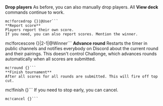 **Drop players**
As before, you can also manually drop players. All **View deck** commands continue to work.
```
mc!forcedrop {}|@User```
**Report score**
Players report their own score.
If you need, you can also report scores. Mention the winner.
```
mc!forcescore {}|2-1|@Winner```
**Advance round**
Restarts the timer in public channels and notifies everybody on Discord about the current round and their pairings.
This doesn't control Challonge, which advances rounds automatically when all scores are submitted.
```
mc!round {}```
**Finish tournament**
After all scores for all rounds are submitted. This will fire off top cut.
```
mc!finish {}```
If you need to stop early, you can cancel.
```
mc!cancel {}```
